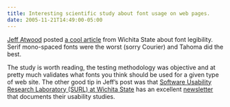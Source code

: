 ```yaml
---
title: Interesting scientific study about font usage on web pages.
date: 2005-11-21T14:49:00-05:00
---
```

[Jeff Atwood](http://www.codinghorror.com/blog/archives/000449.html "The Coding Horror") posted [a cool article](http://psychology.wichita.edu/surl/usabilitynews/3S/font.htm "A Comparison of Popular Online Fonts: Which is Best and When? ") from Wichita State about font legibility. Serif mono-spaced fonts were the worst (sorry Courier) and Tahoma did the best.

The study is worth reading, the testing methodology was objective and at pretty much validates what fonts you think should be used for a given type of web site. The other good tip in Jeff&#8217;s post was that [Software Usability Research Laboratory (SURL) at Wichita State](http://psychology.wichita.edu/surl/) has an excellent [newsletter](http://psychology.wichita.edu/surl/newsletter.htm "Usability News is a newsletter highlighting some the Software Usability Research Laboratory's  (SURL) latest research findings.") that documents their usability studies.
